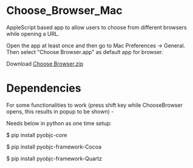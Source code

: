 # Choose_Browser_Mac
AppleScript based app to allow users to choose from different browsers while opening a URL.

Open the app at least once and then go to Mac Preferences -> General. Then select "Choose Browser.app" as default app for browser.

Download [Choose Browser.zip](https://github.com/rsins/Choose_Browser_Mac/raw/master/Choose%20Browser.zip)

# Dependencies
For some functionalities to work (press shift key while ChooseBrowser opens, this results in popup to be shown) - 

Needs below in python as one time setup:

$ pip install pyobjc-core

$ pip install pyobjc-framework-Cocoa

$ pip install pyobjc-framework-Quartz